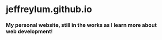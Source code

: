 # jeffreylum.github.io

### My personal website, still in the works as I learn more about web development!
